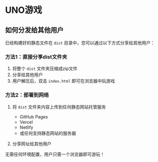 # UNO游戏

## 如何分发给其他用户

已经构建好的静态文件在 `dist` 目录中，您可以通过以下方式分享给其他用户：

### 方法1：直接分享dist文件夹

1. 将整个 `dist` 文件夹压缩成zip文件
2. 分享给其他用户
3. 用户解压后，双击 `index.html` 即可在浏览器中玩游戏

### 方法2：部署到网络

1. 将 `dist` 文件夹内容上传到任何静态网站托管服务
   - GitHub Pages
   - Vercel
   - Netlify
   - 或任何支持静态网站的服务器

2. 分享网址给其他用户

无需任何环境配置，用户只需一个浏览器即可游玩！

